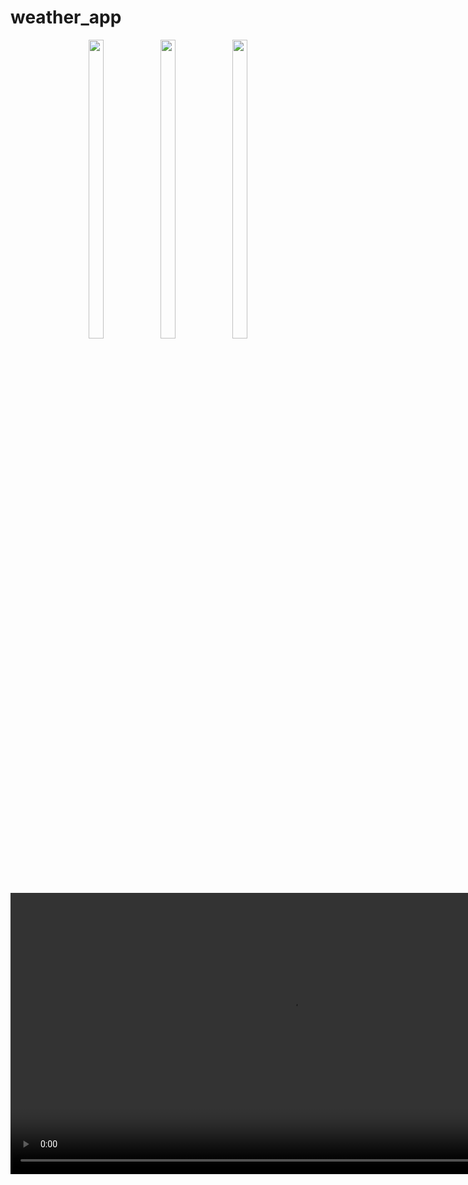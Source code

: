 # weather_app




<div align = "center">
  <img src = "https://github.com/user-attachments/assets/8e3c5998-c711-43c8-ae31-2c7d4ccfca33"  height=35% width=22%  />
   <img src = "https://github.com/user-attachments/assets/f6237f6d-d1a3-45ff-b351-7658475ce743"  height=35% width=22%  />
   <img src = "https://github.com/user-attachments/assets/6212a1f0-ef29-47bf-bba7-8a8af2528bc3"  height=35% width=22%  />


  <video height="450" src="https://github.com/user-attachments/assets/e5a65763-c8dc-4ce4-be91-222ba38073c5" />










</div>
